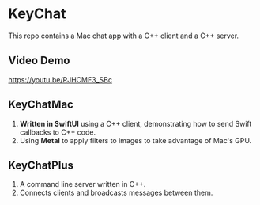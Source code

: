 # KeyChat

This repo contains a Mac chat app with a C++ client and a C++ server.

## Video Demo

https://youtu.be/RJHCMF3_SBc


## KeyChatMac

1. **Written in SwiftUI** using a C++ client, demonstrating how to send Swift callbacks to C++ code.
2. Using **Metal** to apply filters to images to take advantage of Mac's GPU.

## KeyChatPlus

1. A command line server written in C++.
2. Connects clients and broadcasts messages between them.


